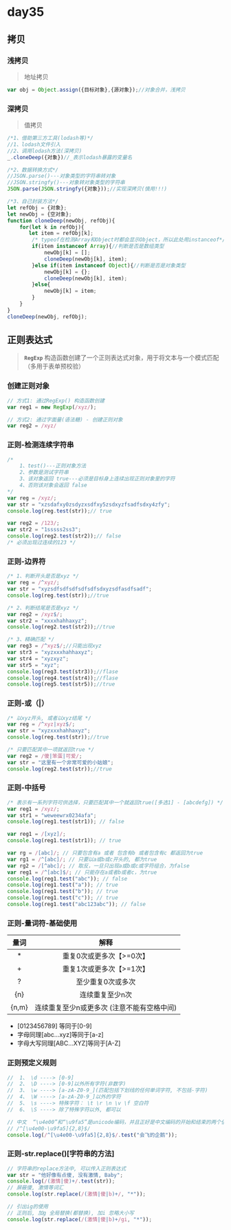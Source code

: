 # day35

## 拷贝

### 浅拷贝

> 地址拷贝

```js
var obj = Object.assign({目标对象},{源对象});//对象合并，浅拷贝
```

### 深拷贝

> 值拷贝

```js
/*1、借助第三方工具(lodash等)*/
//1、lodash文件引入
//2、调用lodash方法(深拷贝)
_.cloneDeep({对象})//_表示lodash暴露的变量名

/*2、数据转换方式*/
//JSON.parse()---对象类型的字符串转对象
//JSON.stringfy()---对象转对象类型的字符串
JSON.parse(JSON.stringfy({对象}));//实现深拷贝(慎用!!!)

/*3、自己封装方法*/
let refObj = {对象};
let newObj = {空对象};
function cloneDeep(newObj, refObj){
    for(let k in refObj){
       let item = refObj[k];
        /* typeof在检测Array和Object时都会显示Object，所以此处用instanceof*/
        if(item instanceof Array){//判断是否是数组类型
            newObj[k] = [];
            cloneDeep(newObj[k], item);
        }else if(item instanceof Object){//判断是否是对象类型
            newObj[k] = {};
            cloneDeep(newObj[k], item);
        }else{
            newObj[k] = item;
        }
    }
}
cloneDeep(newObj, refObj);
```

## 正则表达式

> **`RegExp`** 构造函数创建了一个正则表达式对象，用于将文本与一个模式匹配（多用于表单预校验）

### 创建正则对象

```js
// 方式1: 通过RegExp() 构造函数创建
var reg1 = new RegExp(/xyz/);

// 方式2: 通过字面量(语法糖) - 创建正则对象
var reg2 = /xyz/
```

### 正则-检测连续字符串

```js
/* 
	1、test()---正则对象方法
	2、参数是测试字符串
	3、该对象返回 true---必须是目标身上连续出现正则对象里的字符
	4、否则该对象会返回 false
*/
var reg = /xyz/;
var str = "xzsdafxy0zsdyzxsdfxy5zsdxyzfsadfsdxy4zfy";
console.log(reg.test(str));// true

var reg2 = /123/;
var str2 = "1sssss2ss3";
console.log(reg2.test(str2));// false
/* 必须出现过连续的123 */
```

### 正则-边界符

```js
/* 1、判断开头是否是xyz */
var reg = /^xyz/;
var str = "xyzsdfsdfsdfsdfsdfsdxyzsdfasdfsadf";
console.log(reg.test(str));//true

/* 2、判断结尾是否是xyz */
var reg2 = /xyz$/;
var str2 = "xxxxhahhaxyz";
console.log(reg2.test(str2));//true

/* 3、精确匹配 */
var reg3 = /^xyz$/;//只能出现xyz
var str3 = "xyzxxxhahhaxyz";
var str4 = "xyzxyz";
var str5 = "xyz";
console.log(reg3.test(str3));//flase
console.log(reg4.test(str4));//flase
console.log(reg5.test(str5));//true
```

### 正则-或（|）

```js
/* 以xyz开头, 或者以xyz结尾 */
var reg = /^xyz|xyz$/;
var str = "xyzxxxhahhaxyz";
console.log(reg.test(str));//true

/* 只要匹配其中一项就返回true */
var reg2 = /傻|笨蛋|可爱/;
var str = "这里有一个非常可爱的小姑娘";
console.log(reg2.test(str));//true
```

### 正则-中括号

```js
/* 表示有一系列字符可供选择，只要匹配其中一个就返回true([多选1] - [abcdefg]) */
var reg1 = /xyz/;
var str1 = "weweewrx0234afa";
console.log(reg1.test(str1)); // false

var reg1 = /[xyz]/;
console.log(reg1.test(str1)); // true

var rg = /[abc]/; // 只要包含有a 或者 包含有b 或者包含有c 都返回为true
var rg1 = /^[abc]/; // 只要以a或b或c开头的, 都为true
var rg2 = /[^abc]/; // 取反，一旦只出现a或b或c或字符组合，为false
var reg1 = /^[abc]$/; // 只能存在a或者b或者c，为true
console.log(reg1.test("abc")); // false
console.log(reg1.test("a")); // true
console.log(reg1.test("b")); // true
console.log(reg1.test("c")); // true
console.log(reg1.test("abc123abc")); // false
```

### 正则-量词符-基础使用

| 量词  |                    解释                    |
| :---: | :----------------------------------------: |
|   *   |          重复0次或更多次【>=0次】          |
|   +   |          重复1次或更多次【>=1次】          |
|   ?   |             至少重复0次或多次              |
|  {n}  |              连续重复至少n次               |
| {n,m} | 连续重复至少n或更多次 (注意不能有空格中间) |

- [0123456789] 等同于[0-9]
- 字母同理[abc…xyz]等同于[a-z]
- 字母大写同理[ABC…XYZ]等同于[A-Z]

### 正则预定义规则

```js
//  1、 \d ----> [0-9]
//  2、 \D ----> [0-9]以外所有字符(非数字)
//  3、 \w ----> [a-zA-Z0-9_](匹配包括下划线的任何单词字符, 不包括-字符)
//  4、 \W ----> [a-zA-Z0-9_]以外的字符
//  5、 \s ----> 特殊字符： \t \r \n \v \f 空白符
//  6、 \S ----> 除了特殊字符以外, 都可以

// 中文  “\u4e00”和“\u9fa5”是unicode编码，并且正好是中文编码的开始和结束的两个值
// /^[\u4e00-\u9fa5]{2,8}$/
console.log(/^[\u4e00-\u9fa5]{2,8}$/.test("会飞的企鹅"));
```

### 正则-str.replace()[字符串的方法]

```js
// 字符串的replace方法中, 可以传入正则表达式
var str = "他好像有点傻, 没有激情, Baby";
console.log(/(激情|傻)+/.test(str));
// 屏蔽傻, 激情等词汇
console.log(str.replace(/(激情|傻|b)+/, "*"));

// 引出ig的使用
// 正则后, 加g 全局替换(都替换), 加i 忽略大小写
console.log(str.replace(/(激情|傻|b)+/gi, "*"));
```

